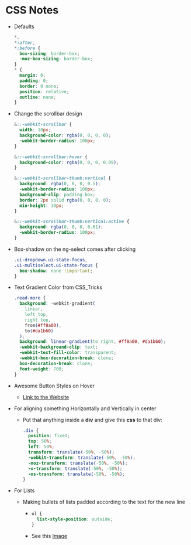 # CSS Notes

- Defaults

  ```css
  *,
  *:after,
  *:before {
    box-sizing: border-box;
    -moz-box-sizing: border-box;
  }
  * {
    margin: 0;
    padding: 0;
    border: 0 none;
    position: relative;
    outline: none;
  }
  ```

- Change the scrollbar design

  ```css
  &::-webkit-scrollbar {
    width: 10px;
    background-color: rgba(0, 0, 0, 0);
    -webkit-border-radius: 100px;
  }

  &::-webkit-scrollbar:hover {
    background-color: rgba(0, 0, 0, 0.09);
  }

  &::-webkit-scrollbar-thumb:vertical {
    background: rgba(0, 0, 0, 0.5);
    -webkit-border-radius: 100px;
    background-clip: padding-box;
    border: 2px solid rgba(0, 0, 0, 0);
    min-height: 10px;
  }

  &::-webkit-scrollbar-thumb:vertical:active {
    background: rgba(0, 0, 0, 0.61);
    -webkit-border-radius: 100px;
  }
  ```

- Box-shadow on the ng-select comes after clicking

  ```css
  .ui-dropdown.ui-state-focus,
  .ui-multiselect.ui-state-focus {
    box-shadow: none !important;
  }
  ```

- Text Gradient Color from CSS_Tricks

  ```css
  .read-more {
    background: -webkit-gradient(
      linear,
      left top,
      right top,
      from(#ff8a00),
      to(#da1b60)
    );
    background: linear-gradient(to right, #ff8a00, #da1b60);
    -webkit-background-clip: text;
    -webkit-text-fill-color: transparent;
    -webkit-box-decoration-break: clone;
    box-decoration-break: clone;
    font-weight: 700;
  }
  ```

- Awesome Button Styles on Hover

  - [Link to the Website](https://tympanus.net/Development/ButtonStylesInspiration/)

- For aligning something Horizontally and Vertically in center

  - Put that anything inside a **div** and give this **css** to that div:

    ```css
    .div {
      position: fixed;
      top: 50%;
      left: 50%;
      transform: translate(-50%, -50%);
      -webkit-transform: translate(-50%, -50%);
      -moz-transform: translate(-50%, -50%);
      -o-transform: translate(-50%, -50%);
      -ms-transform: translate(-50%, -50%);
    }
    ```

- For Lists

  - Making bullets of lists padded according to the text for the new line

    - ```css
      ul {
        list-style-position: outside;
      }
      ```

    - See this [ Image ]()
